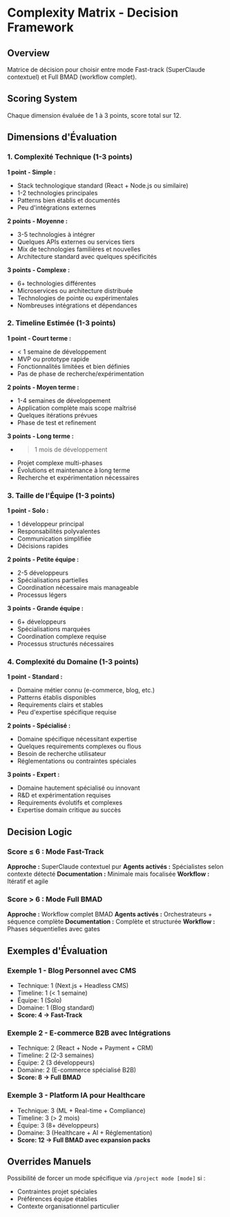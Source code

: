 # Complexity Matrix - Decision Framework

## Overview
Matrice de décision pour choisir entre mode Fast-track (SuperClaude contextuel) et Full BMAD (workflow complet).

## Scoring System
Chaque dimension évaluée de 1 à 3 points, score total sur 12.

## Dimensions d'Évaluation

### 1. Complexité Technique (1-3 points)
**1 point - Simple :**
- Stack technologique standard (React + Node.js ou similaire)
- 1-2 technologies principales
- Patterns bien établis et documentés
- Peu d'intégrations externes

**2 points - Moyenne :**
- 3-5 technologies à intégrer
- Quelques APIs externes ou services tiers
- Mix de technologies familières et nouvelles
- Architecture standard avec quelques spécificités

**3 points - Complexe :**
- 6+ technologies différentes
- Microservices ou architecture distribuée
- Technologies de pointe ou expérimentales
- Nombreuses intégrations et dépendances

### 2. Timeline Estimée (1-3 points)
**1 point - Court terme :**
- < 1 semaine de développement
- MVP ou prototype rapide
- Fonctionnalités limitées et bien définies
- Pas de phase de recherche/expérimentation

**2 points - Moyen terme :**
- 1-4 semaines de développement
- Application complète mais scope maîtrisé
- Quelques itérations prévues
- Phase de test et refinement

**3 points - Long terme :**
- > 1 mois de développement
- Projet complexe multi-phases
- Évolutions et maintenance à long terme
- Recherche et expérimentation nécessaires

### 3. Taille de l'Équipe (1-3 points)
**1 point - Solo :**
- 1 développeur principal
- Responsabilités polyvalentes
- Communication simplifiée
- Décisions rapides

**2 points - Petite équipe :**
- 2-5 développeurs
- Spécialisations partielles
- Coordination nécessaire mais manageable
- Processus légers

**3 points - Grande équipe :**
- 6+ développeurs
- Spécialisations marquées
- Coordination complexe requise
- Processus structurés nécessaires

### 4. Complexité du Domaine (1-3 points)
**1 point - Standard :**
- Domaine métier connu (e-commerce, blog, etc.)
- Patterns établis disponibles
- Requirements clairs et stables
- Peu d'expertise spécifique requise

**2 points - Spécialisé :**
- Domaine spécifique nécessitant expertise
- Quelques requirements complexes ou flous
- Besoin de recherche utilisateur
- Réglementations ou contraintes spéciales

**3 points - Expert :**
- Domaine hautement spécialisé ou innovant
- R&D et expérimentation requises
- Requirements évolutifs et complexes
- Expertise domain critique au succès

## Decision Logic

### Score ≤ 6 : Mode Fast-Track
**Approche :** SuperClaude contextuel pur
**Agents activés :** Spécialistes selon contexte détecté
**Documentation :** Minimale mais focalisée
**Workflow :** Itératif et agile

### Score > 6 : Mode Full BMAD
**Approche :** Workflow complet BMAD
**Agents activés :** Orchestrateurs + séquence complète
**Documentation :** Complète et structurée
**Workflow :** Phases séquentielles avec gates

## Exemples d'Évaluation

### Exemple 1 - Blog Personnel avec CMS
- Technique: 1 (Next.js + Headless CMS)
- Timeline: 1 (< 1 semaine)
- Équipe: 1 (Solo)
- Domaine: 1 (Blog standard)
- **Score: 4 → Fast-Track**

### Exemple 2 - E-commerce B2B avec Intégrations
- Technique: 2 (React + Node + Payment + CRM)
- Timeline: 2 (2-3 semaines)
- Équipe: 2 (3 développeurs)
- Domaine: 2 (E-commerce spécialisé B2B)
- **Score: 8 → Full BMAD**

### Exemple 3 - Platform IA pour Healthcare
- Technique: 3 (ML + Real-time + Compliance)
- Timeline: 3 (> 2 mois)
- Équipe: 3 (8+ développeurs)
- Domaine: 3 (Healthcare + AI + Réglementation)
- **Score: 12 → Full BMAD avec expansion packs**

## Overrides Manuels
Possibilité de forcer un mode spécifique via `/project mode [mode]` si :
- Contraintes projet spéciales
- Préférences équipe établies
- Contexte organisationnel particulier